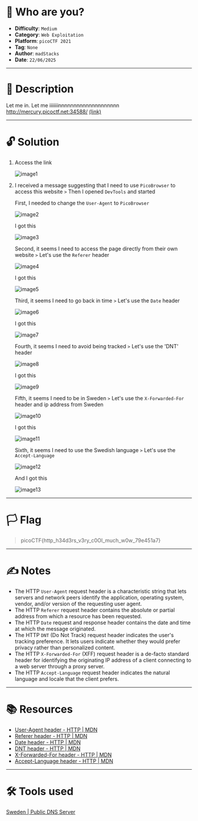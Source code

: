 # :briefcase: Who are you?

- **Difficulty**: `Medium`
- **Category**: `Web Exploitation`
- **Platform**: `picoCTF 2021`
- **Tag**: `None`
- **Author**: `madStacks`
- **Date**: `22/06/2025`

---

# :pencil: Description

Let me in. Let me iiiiiiinnnnnnnnnnnnnnnnnnnn http://mercury.picoctf.net:34588/ [(link)](https://play.picoctf.org/practice/challenge/142)

---

# :unlock: Solution

1. Access the link

    ![image1](images/image1.png)

2. I received a message suggesting that I need to use `PicoBrowser` to access this website `>` Then I opened `DevTools` and started

    First, I needed to change the `User-Agent` to `PicoBrowser`

    ![image2](images/image2.png)

    I got this

    ![image3](images/image3.png)

    Second, it seems I need to access the page directly from their own website `>` Let's use the `Referer` header

    ![image4](images/image4.png)

    I got this

    ![image5](images/image5.png)

    Third, it seems I need to go back in time `>` Let's use the `Date` header

    ![image6](images/image6.png)

    I got this

    ![image7](images/image7.png)

    Fourth, it seems I need to avoid being tracked `>` Let's use the 'DNT' header

    ![image8](images/image8.png)

    I got this

    ![image9](images/image9.png)

    Fifth, it seems I need to be in Sweden `>` Let's use the `X-Forwarded-For` header and ip address from Sweden

    ![image10](images/image10.png)

    I got this

    ![image11](images/image11.png)

    Sixth, it seems I need to use the Swedish language `>` Let's use the `Accept-Language` 

    ![image12](images/image12.png)

    And I got this

    ![image13](images/image13.png)

---

# :white_flag: Flag

> picoCTF{http_h34d3rs_v3ry_c0Ol_much_w0w_79e451a7}

---

# :writing_hand: Notes

- The HTTP `User-Agent` request header is a characteristic string that lets servers and network peers identify the application, operating system, vendor, and/or version of the requesting user agent.
- The HTTP `Referer` request header contains the absolute or partial address from which a resource has been requested. 
- The HTTP `Date` request and response header contains the date and time at which the message originated.
- The HTTP `DNT` (Do Not Track) request header indicates the user's tracking preference. It lets users indicate whether they would prefer privacy rather than personalized content.
- The HTTP `X-Forwarded-For` (XFF) request header is a de-facto standard header for identifying the originating IP address of a client connecting to a web server through a proxy server.
- The HTTP `Accept-Language` request header indicates the natural language and locale that the client prefers.

---

# :books: Resources

- [User-Agent header - HTTP | MDN](https://developer.mozilla.org/en-US/docs/Web/HTTP/Reference/Headers/User-Agent)
- [Referer header - HTTP | MDN](https://developer.mozilla.org/en-US/docs/Web/HTTP/Reference/Headers/Referer)
- [Date header - HTTP | MDN](https://developer.mozilla.org/en-US/docs/Web/HTTP/Reference/Headers/Date)
- [DNT header - HTTP | MDN](https://developer.mozilla.org/en-US/docs/Web/HTTP/Reference/Headers/DNT)
- [X-Forwarded-For header - HTTP | MDN](https://developer.mozilla.org/en-US/docs/Web/HTTP/Reference/Headers/X-Forwarded-For)
- [Accept-Language header - HTTP | MDN](https://developer.mozilla.org/en-US/docs/Web/HTTP/Reference/Headers/Accept-Language)

---

# :hammer_and_wrench: Tools used

[Sweden | Public DNS Server](https://publicdnsserver.com/sweden/)


